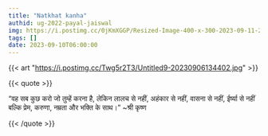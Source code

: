 ```yaml
---
title: "Natkhat kanha"
authid: ug-2022-payal-jaiswal
img: https://i.postimg.cc/0jKmXGGP/Resized-Image-400-x-300-2023-09-11-21-56-20-5947.webp
tags: []
date: 2023-09-10T06:00:00
---
```


{{< art "https://i.postimg.cc/Twg5r2T3/Untitled9-20230906134402.jpg" >}}

{{< quote >}}

“वह सब कुछ करो जो तुम्हें करना है,
लेकिन लालच से नहीं, अहंकार से नहीं,
वासना से नहीं, ईर्ष्या से नहीं बल्कि
प्रेम, करुणा, नम्रता और भक्ति के साथ।”
~श्री कृष्ण 

{{< /quote >}}